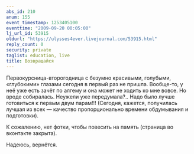 ```yaml
---
abs_id: 210
anum: 155
event_timestamp: 1253405100
eventtime: "2009-09-20 00:05:00"
lj_url_id: 53915
oldurl: "https://ulysses4ever.livejournal.com/53915.html"
reply_count: 0
security: private
taglist: education, live
title: Возвращайся
---
```


Первокурсница-второгодница с безумно красивыми, голубыми, «глубокими»
глазами сегодня в первый раз не пришла. Вообще-то, у неё уже есть зачёт
по алгему и она может не ходить ко мне вовсе. Но вроде собиралась.
Неужели уже передумала?.. Надо было лучше готовиться к первым двум
парам!!! (Сегодня, кажется, получилась лучшая из всех — качество
пропорционально времени обдумывания и подготовки).

К сожалению, нет фотки, чтобы повесить на память (страница во вконтакте
закрыта).

Надеюсь, вернётся.

